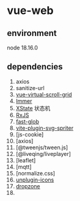 # vue-web

## environment

node 18.16.0

## dependencies

1. axios
2. sanitize-url
3. [vue-virtual-scroll-grid](https://github.com/rocwang/vue-virtual-scroll-grid)
4. [Immer](https://immerjs.github.io/immer/)
5. [XState](https://xstate.js.org/) 状态机
6. [RxJS](https://rxjs.dev/)
7. [fast-glob](https://github.com/mrmlnc/fast-glob)
8. [vite-plugin-svg-spriter](https://github.com/AoDev/vite-plugin-svg-spriter)
15. [js-cookie]
16. [axios]
17. [@tweenjs/tween.js]
18. [@liveqing/liveplayer]
19. [leaflet]
20. [mqtt]
22. [normalize.css]
23. [unplugin-icons]([unplugin-icons](https://www.npmjs.com/package/unplugin-icons))
24. [dropzone](https://github.com/dropzone/dropzone)
25. 